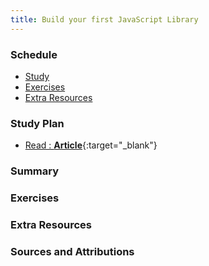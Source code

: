 ```yaml
---
title: Build your first JavaScript Library
---
```


### Schedule

  - [Study](#study-plan-NN)
  - [Exercises](#exercises-NN)
  - [Extra Resources](#extra-resources-NN)

### Study Plan

  <!-- WDX:META:PROGRESS:task=Read 'Fundamental text and font styling' -->
  - [Read : **Article**](URL){:target="_blank"}

  <!-- TODO: Watch: Build Your First Javascript Library (Like jQuery!) -->
  <!-- https://www.youtube.com/watch?v=24GF5MVEEjE -->

  <!-- TODO: Practice by extending the library to do the following: -->
  <!-- Select multiple elements, onSubmit? -->

### Summary

### Exercises

### Extra Resources

### Sources and Attributions